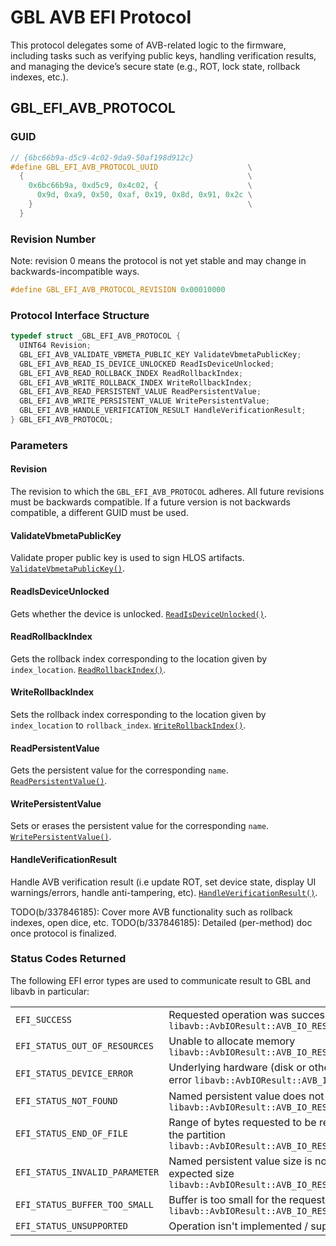 # GBL AVB EFI Protocol

This protocol delegates some of AVB-related logic to the firmware, including
tasks such as verifying public keys, handling verification results, and
managing the device’s secure state (e.g., ROT, lock state, rollback indexes,
etc.).

## GBL_EFI_AVB_PROTOCOL

### GUID
```c
// {6bc66b9a-d5c9-4c02-9da9-50af198d912c}
#define GBL_EFI_AVB_PROTOCOL_UUID                    \
  {                                                  \
    0x6bc66b9a, 0xd5c9, 0x4c02, {                    \
      0x9d, 0xa9, 0x50, 0xaf, 0x19, 0x8d, 0x91, 0x2c \
    }                                                \
  }
```

### Revision Number

Note: revision 0 means the protocol is not yet stable and may change in
backwards-incompatible ways.

```c
#define GBL_EFI_AVB_PROTOCOL_REVISION 0x00010000
```

### Protocol Interface Structure

```c
typedef struct _GBL_EFI_AVB_PROTOCOL {
  UINT64 Revision;
  GBL_EFI_AVB_VALIDATE_VBMETA_PUBLIC_KEY ValidateVbmetaPublicKey;
  GBL_EFI_AVB_READ_IS_DEVICE_UNLOCKED ReadIsDeviceUnlocked;
  GBL_EFI_AVB_READ_ROLLBACK_INDEX ReadRollbackIndex;
  GBL_EFI_AVB_WRITE_ROLLBACK_INDEX WriteRollbackIndex;
  GBL_EFI_AVB_READ_PERSISTENT_VALUE ReadPersistentValue;
  GBL_EFI_AVB_WRITE_PERSISTENT_VALUE WritePersistentValue;
  GBL_EFI_AVB_HANDLE_VERIFICATION_RESULT HandleVerificationResult;
} GBL_EFI_AVB_PROTOCOL;
```

### Parameters

#### Revision
The revision to which the `GBL_EFI_AVB_PROTOCOL` adheres. All
future revisions must be backwards compatible. If a future version is not
backwards compatible, a different GUID must be used.

#### ValidateVbmetaPublicKey
Validate proper public key is used to sign HLOS artifacts.
[`ValidateVbmetaPublicKey()`](#ValidateVbmetaPublicKey).

#### ReadIsDeviceUnlocked
Gets whether the device is unlocked.
[`ReadIsDeviceUnlocked()`](#ReadIsDeviceUnlocked).

#### ReadRollbackIndex
Gets the rollback index corresponding to the location given by `index_location`.
[`ReadRollbackIndex()`](#ReadRollbackIndex).

#### WriteRollbackIndex
Sets the rollback index corresponding to the location given by `index_location` to `rollback_index`.
[`WriteRollbackIndex()`](#WriteRollbackIndex).

#### ReadPersistentValue
Gets the persistent value for the corresponding `name`.
[`ReadPersistentValue()`](#ReadPersistentValue).

#### WritePersistentValue
Sets or erases the persistent value for the corresponding `name`.
[`WritePersistentValue()`](#WritePersistentValue).

#### HandleVerificationResult
Handle AVB verification result (i.e update ROT, set device state, display UI
warnings/errors, handle anti-tampering, etc).
[`HandleVerificationResult()`](#HandleVerificationResult).

TODO(b/337846185): Cover more AVB functionality such as rollback indexes, open dice, etc.
TODO(b/337846185): Detailed (per-method) doc once protocol is finalized.

### Status Codes Returned

The following EFI error types are used to communicate result to GBL and libavb in particular:

|                                |                                                                                                                                                         |
| ------------------------------ | ------------------------------------------------------------------------------------------------------------------------------------------------------- |
| `EFI_SUCCESS`                  | Requested operation was successful `libavb::AvbIOResult::AVB_IO_RESULT_OK`                                                                              |
| `EFI_STATUS_OUT_OF_RESOURCES`  | Unable to allocate memory `libavb::AvbIOResult::AVB_IO_RESULT_ERROR_OOM`                                                                                |
| `EFI_STATUS_DEVICE_ERROR`      | Underlying hardware (disk or other subsystem) encountered an I/O error `libavb::AvbIOResult::AVB_IO_RESULT_ERROR_IO`                                    |
| `EFI_STATUS_NOT_FOUND`         | Named persistent value does not exist `libavb::AvbIOResult::AVB_IO_RESULT_ERROR_NO_SUCH_VALUE`                                                          |
| `EFI_STATUS_END_OF_FILE`       | Range of bytes requested to be read or written is outside the range of the partition `libavb::AvbIOResult::AVB_IO_RESULT_ERROR_RANGE_OUTSIDE_PARTITION` |
| `EFI_STATUS_INVALID_PARAMETER` | Named persistent value size is not supported or does not match the expected size `libavb::AvbIOResult::AVB_IO_RESULT_ERROR_INVALID_VALUE_SIZE`          |
| `EFI_STATUS_BUFFER_TOO_SMALL`  | Buffer is too small for the requested operation `libavb::AvbIOResult::AVB_IO_RESULT_ERROR_INSUFFICIENT_SPACE`                                           |
| `EFI_STATUS_UNSUPPORTED`       | Operation isn't implemented / supported                                                                                                                 |
